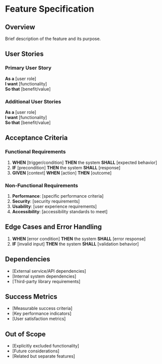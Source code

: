 # Feature Specification

## Overview

Brief description of the feature and its purpose.

## User Stories

### Primary User Story

**As a** [user role]  
**I want** [functionality]  
**So that** [benefit/value]

### Additional User Stories

**As a** [user role]  
**I want** [functionality]  
**So that** [benefit/value]

## Acceptance Criteria

### Functional Requirements

1. **WHEN** [trigger/condition] **THEN** the system **SHALL** [expected behavior]
2. **IF** [precondition] **THEN** the system **SHALL** [response]
3. **GIVEN** [context] **WHEN** [action] **THEN** [outcome]

### Non-Functional Requirements

1. **Performance**: [specific performance criteria]
2. **Security**: [security requirements]
3. **Usability**: [user experience requirements]
4. **Accessibility**: [accessibility standards to meet]

## Edge Cases and Error Handling

1. **WHEN** [error condition] **THEN** the system **SHALL** [error response]
2. **IF** [invalid input] **THEN** the system **SHALL** [validation behavior]

## Dependencies

- [External service/API dependencies]
- [Internal system dependencies]
- [Third-party library requirements]

## Success Metrics

- [Measurable success criteria]
- [Key performance indicators]
- [User satisfaction metrics]

## Out of Scope

- [Explicitly excluded functionality]
- [Future considerations]
- [Related but separate features]